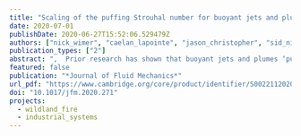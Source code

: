 ```yaml
---
title: "Scaling of the puffing Strouhal number for buoyant jets and plumes"
date: 2020-07-01
publishDate: 2020-06-27T15:52:06.529479Z
authors: ["nick_wimer", "caelan_lapointe", "jason_christopher", "sid_nigam", "Torrey Hayden", "Ani Upadhye", "Mark Strobel", "greg_rieker", "peter_hamlington"]
publication_types: ["2"]
abstract: ",  Prior research has shown that buoyant jets and plumes ‘puff’ at a frequency that depends on the balance of momentum and buoyancy fluxes at the inlet, as parametrized by the Richardson number. Experiments have revealed the existence of scaling relations between the Strouhal number of the puffing and the inlet Richardson number, but geometry-specific relations are required when the characteristic length is taken to be the diameter (for round inlets) or width (for planar inlets). Similar to earlier studies of rectangular buoyant jets and plumes, in the present study we use the hydraulic radius of the inlet as the characteristic length to obtain a single Strouhal–Richardson scaling relation for a variety of inlet geometries over Richardson numbers that span three orders of magnitude. In particular, we use adaptive mesh numerical simulations to compute puffing Strouhal numbers for circular, rectangular (with three different aspect ratios), triangular and annular high-temperature buoyant jets and plumes over a range of Richardson numbers. We then combine these results with prior experimental data for round, planar and rectangular buoyant jets and plumes to propose a new scaling relation that describes puffing Strouhal numbers for various inlet shapes and for hydraulic Richardson numbers spanning over four orders of magnitude. This empirically motivated scaling relation is also shown to be in good agreement with prior results from global linear stability analyses."
featured: false
publication: "*Journal of Fluid Mechanics*"
url_pdf: "https://www.cambridge.org/core/product/identifier/S0022112020002712/type/journal_article"
doi: "10.1017/jfm.2020.271"
projects:
  - wildland_fire
  - industrial_systems
---
```


